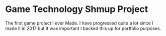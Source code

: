 # Game Technology Shmup Project
 The first game project I ever Made. I have progressed quite a lot since I made it in 2017 but It was important I backed this up for portfolio purposes.
